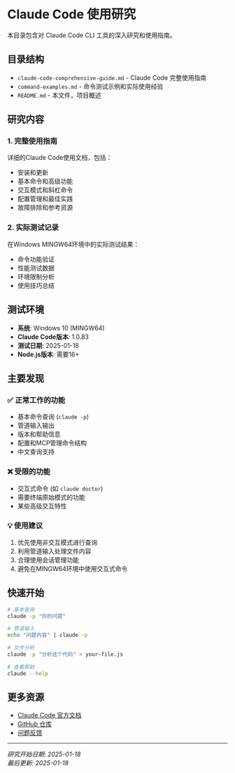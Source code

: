 # Claude Code 使用研究

本目录包含对 Claude Code CLI 工具的深入研究和使用指南。

## 目录结构

- `claude-code-comprehensive-guide.md` - Claude Code 完整使用指南
- `command-examples.md` - 命令测试示例和实际使用经验
- `README.md` - 本文件，项目概述

## 研究内容

### 1. 完整使用指南
详细的Claude Code使用文档，包括：
- 安装和更新
- 基本命令和高级功能
- 交互模式和斜杠命令
- 配置管理和最佳实践
- 故障排除和参考资源

### 2. 实际测试记录
在Windows MINGW64环境中的实际测试结果：
- 命令功能验证
- 性能测试数据
- 环境限制分析
- 使用技巧总结

## 测试环境

- **系统**: Windows 10 (MINGW64)
- **Claude Code版本**: 1.0.83
- **测试日期**: 2025-01-18
- **Node.js版本**: 需要16+

## 主要发现

### ✅ 正常工作的功能
- 基本命令查询 (`claude -p`)
- 管道输入输出
- 版本和帮助信息
- 配置和MCP管理命令结构
- 中文查询支持

### ❌ 受限的功能
- 交互式命令 (如 `claude doctor`)
- 需要终端原始模式的功能
- 某些高级交互特性

### 💡 使用建议
1. 优先使用非交互模式进行查询
2. 利用管道输入处理文件内容
3. 合理使用会话管理功能
4. 避免在MINGW64环境中使用交互式命令

## 快速开始

```bash
# 基本查询
claude -p "你的问题"

# 管道输入
echo "问题内容" | claude -p

# 文件分析
claude -p "分析这个代码" < your-file.js

# 查看帮助
claude --help
```

## 更多资源

- [Claude Code 官方文档](https://docs.anthropic.com/en/docs/claude-code)
- [GitHub 仓库](https://github.com/anthropics/claude-code)
- [问题反馈](https://github.com/anthropics/claude-code/issues)

---

*研究开始日期: 2025-01-18*  
*最后更新: 2025-01-18*